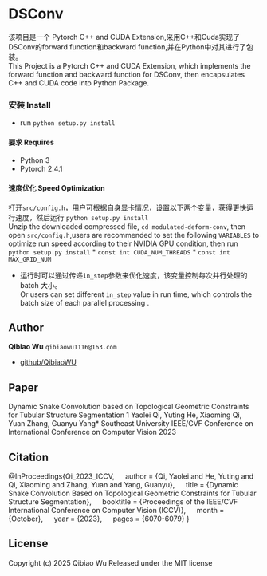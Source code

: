 # DSConv
该项目是一个 Pytorch C++ and CUDA Extension,采用C++和Cuda实现了DSConv的forward function和backward function,并在Python中对其进行了包装。
<br />This Project is a Pytorch C++ and CUDA Extension, which implements  the forward function and backward function for DSConv, then encapsulates C++ and CUDA  code into Python Package.

### 安装 Install
* run `python setup.py install`

#### 要求 Requires
* Python 3
* Pytorch 2.4.1


#### 速度优化  Speed Optimization
打开`src/config.h`，用户可根据自身显卡情况，设置以下两个变量，获得更快运行速度，然后运行 `python setup.py install`
<br>Unzip the downloaded compressed file, `cd modulated-deform-conv`, then open `src/config.h`,users are recommended to set the following `VARIABLES` to optimize run speed according to their NVIDIA GPU condition, then run `python setup.py install`
	* `const int CUDA_NUM_THREADS`
	* `const int MAX_GRID_NUM`

* 运行时可以通过传递`in_step`参数来优化速度，该变量控制每次并行处理的batch 大小。
<br> Or users can set different `in_step`  value in run time, which controls the batch size of each parallel processing .

## Author
**Qibiao Wu** `qibiaowu1116@163.com`
+ [github/QibiaoWU](https://github.com/QibiaoWu)


## Paper
Dynamic Snake Convolution based on Topological Geometric Constraints for Tubular Structure Segmentation 1 Yaolei Qi, Yuting He, Xiaoming Qi, Yuan Zhang, Guanyu Yang* Southeast University
IEEE/CVF Conference on International Conference on Computer Vision 2023

## Citation
@InProceedings{Qi_2023_ICCV,
  author = {Qi, Yaolei and He, Yuting and Qi, Xiaoming and Zhang, Yuan and Yang, Guanyu},
  title = {Dynamic Snake Convolution Based on Topological Geometric Constraints for Tubular Structure Segmentation},
  booktitle = {Proceedings of the IEEE/CVF International Conference on Computer Vision (ICCV)},
  month = {October},
  year = {2023},
  pages = {6070-6079}
}

## License
Copyright (c) 2025 Qibiao Wu
Released under the MIT license

